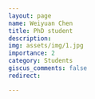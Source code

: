 ```yaml
---
layout: page
name: Weiyuan Chen
title: PhD student
description: 
img: assets/img/1.jpg
importance: 2
category: Students
giscus_comments: false
redirect: 

---
```

